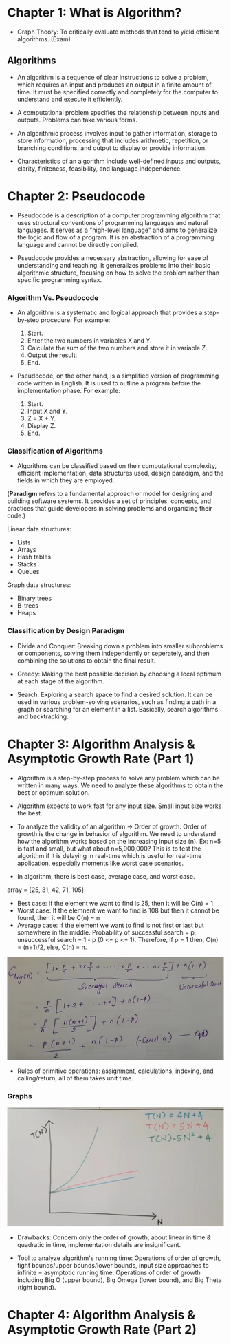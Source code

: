 # Chapter 1: What is Algorithm?

- Graph Theory: To critically evaluate methods that tend to yield efficient algorithms. (Exam)

## Algorithms

- An algorithm is a sequence of clear instructions to solve a problem, which requires an input and produces an output in a finite amount of time. It must be specified correctly and completely for the computer to understand and execute it efficiently.

- A computational problem specifies the relationship between inputs and outputs. Problems can take various forms.

- An algorithmic process involves input to gather information, storage to store information, processing that includes arithmetic, repetition, or branching conditions, and output to display or provide information.

- Characteristics of an algorithm include well-defined inputs and outputs, clarity, finiteness, feasibility, and language independence.

# Chapter 2: Pseudocode

- Pseudocode is a description of a computer programming algorithm that uses structural conventions of programming languages and natural languages. It serves as a "high-level language" and aims to generalize the logic and flow of a program. It is an abstraction of a programming language and cannot be directly compiled.

- Pseudocode provides a necessary abstraction, allowing for ease of understanding and teaching. It generalizes problems into their basic algorithmic structure, focusing on how to solve the problem rather than specific programming syntax.

### Algorithm Vs. Pseudocode

- An algorithm is a systematic and logical approach that provides a step-by-step procedure. For example:

  1. Start.
  2. Enter the two numbers in variables X and Y.
  3. Calculate the sum of the two numbers and store it in variable Z.
  4. Output the result.
  5. End.

- Pseudocode, on the other hand, is a simplified version of programming code written in English. It is used to outline a program before the implementation phase. For example:
  1. Start.
  2. Input X and Y.
  3. Z = X + Y.
  4. Display Z.
  5. End.

### Classification of Algorithms

- Algorithms can be classified based on their computational complexity, efficient implementation, data structures used, design paradigm, and the fields in which they are employed.

(**Paradigm** refers to a fundamental approach or model for designing and building software systems. It provides a set of principles, concepts, and practices that guide developers in solving problems and organizing their code.)

Linear data structures:

- Lists
- Arrays
- Hash tables
- Stacks
- Queues

Graph data structures:

- Binary trees
- B-trees
- Heaps

### Classification by Design Paradigm

- Divide and Conquer: Breaking down a problem into smaller subproblems or components, solving them independently or seperately, and then combining the solutions to obtain the final result.

- Greedy: Making the best possible decision by choosing a local optimum at each stage of the algorithm.

- Search: Exploring a search space to find a desired solution. It can be used in various problem-solving scenarios, such as finding a path in a graph or searching for an element in a list. Basically, search algorithms and backtracking.

# Chapter 3: Algorithm Analysis & Asymptotic Growth Rate (Part 1)

- Algorithm is a step-by-step process to solve any problem which can be written in many ways. We need to analyze these algorithms to obtain the best or optimum solution.

- Algorithm expects to work fast for any input size. Small input size works the best.

- To analyze the validity of an algorithm -> Order of growth. Order of growth is the change in behavior of algorithm. We need to understand how the algorithm works based on the increasing input size (n). Ex: n=5 is fast and small, but what about n=5,000,000? This is to test the algorithm if it is delaying in real-time which is useful for real-time application, especially moments like worst case scenarios.

- In algorithm, there is best case, average case, and worst case.

array = [25, 31, 42, 71, 105]

- Best case: If the element we want to find is 25, then it will be C(n) = 1
- Worst case: If the elemnent we want to find is 108 but then it cannot be found, then it will be C(n) = n
- Average case: If the element we want to find is not first or last but somewhere in the middle. Probability of successful search = p, unsuccessful search = 1 - p (0 <= p <= 1). Therefore, if p = 1 then, C(n) = (n+1)/2, else, C(n) = n.

![alt text](image.png)

- Rules of primitive operations: assignment, calculations, indexing, and calling/return, all of them takes unit time.

### Graphs

![alt text](image-1.png)

- Drawbacks: Concern only the order of growth, about linear in time & quadratic in time, implementation details are insignificant.

- Tool to analyze algorithm's running time: Operations of order of growth, tight bounds/upper bounds/lower bounds, input size approaches to infinite = asymptotic running time. Operations of order of growth including Big O (upper bound), Big Omega (lower bound), and Big Theta (tight bound).

# Chapter 4: Algorithm Analysis & Asymptotic Growth Rate (Part 2)
